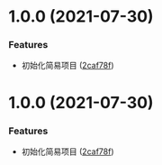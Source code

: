 # 1.0.0 (2021-07-30)

### Features

- 初始化简易项目 ([2caf78f](https://github.com/introvert-y/ts-npm-publish-practice/commit/2caf78fbd38207e5f98c551e31d44ff2e3c50040))

# 1.0.0 (2021-07-30)

### Features

- 初始化简易项目 ([2caf78f](https://github.com/introvert-y/ts-npm-publish-practice/commit/2caf78fbd38207e5f98c551e31d44ff2e3c50040))
